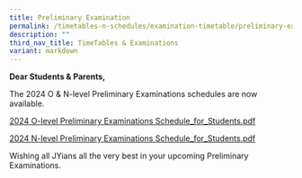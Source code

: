 ```yaml
---
title: Preliminary Examination
permalink: /timetables-n-schedules/examination-timetable/preliminary-examination/
description: ""
third_nav_title: TimeTables & Examinations
variant: markdown
---
```

<p><strong>Dear Students &amp; Parents,</strong></p>
<p>The 2024 O &amp; N-level Preliminary Examinations schedules are now available.

	
</p><p>
	
<a href="https://drive.google.com/file/d/17AF8JC5wse5X3g6jnGHdzWtYZhXKyhdk/view?usp=sharing">2024 O-level Preliminary Examinations Schedule_for_Students.pdf</a>
</p>
	
<p></p><p>
<a href="https://drive.google.com/file/d/1T1TZHBwB3ad33Q6Q9tY8OSOorklTAdLV/view?usp=drive_link">2024 N-level Preliminary Examinations Schedule_for_Students.pdf</a>
</p>






<p></p><p>Wishing all JYians all the very best in your upcoming Preliminary Examinations.</p>